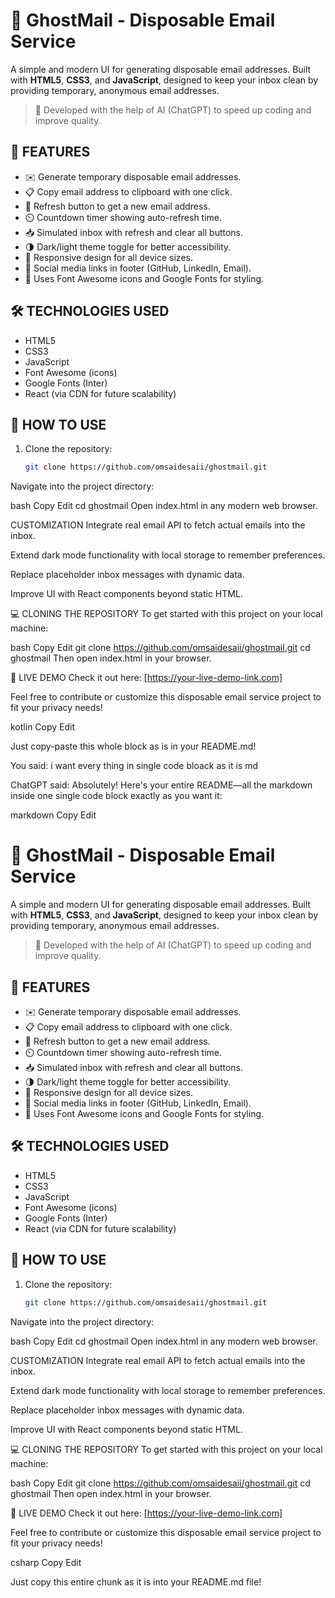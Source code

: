 # 🎯 GhostMail - Disposable Email Service

A simple and modern UI for generating disposable email addresses. Built with **HTML5**, **CSS3**, and **JavaScript**, designed to keep your inbox clean by providing temporary, anonymous email addresses.

> 🤖 Developed with the help of AI (ChatGPT) to speed up coding and improve quality.

## 🚀 FEATURES

- ✉️ Generate temporary disposable email addresses.
- 📋 Copy email address to clipboard with one click.
- 🔄 Refresh button to get a new email address.
- ⏲️ Countdown timer showing auto-refresh time.
- 📥 Simulated inbox with refresh and clear all buttons.
- 🌗 Dark/light theme toggle for better accessibility.
- 📱 Responsive design for all device sizes.
- 🔗 Social media links in footer (GitHub, LinkedIn, Email).
- 🎨 Uses Font Awesome icons and Google Fonts for styling.

## 🛠️ TECHNOLOGIES USED

- HTML5  
- CSS3  
- JavaScript  
- Font Awesome (icons)  
- Google Fonts (Inter)  
- React (via CDN for future scalability)

## 🔧 HOW TO USE

1. Clone the repository:
   ```bash
   git clone https://github.com/omsaidesaii/ghostmail.git
Navigate into the project directory:

bash
Copy
Edit
cd ghostmail
Open index.html in any modern web browser.

CUSTOMIZATION
Integrate real email API to fetch actual emails into the inbox.

Extend dark mode functionality with local storage to remember preferences.

Replace placeholder inbox messages with dynamic data.

Improve UI with React components beyond static HTML.

💻 CLONING THE REPOSITORY
To get started with this project on your local machine:

bash
Copy
Edit
git clone https://github.com/omsaidesaii/ghostmail.git
cd ghostmail
Then open index.html in your browser.

📌 LIVE DEMO
Check it out here: [https://your-live-demo-link.com] <!-- Replace with your actual live demo URL -->

Feel free to contribute or customize this disposable email service project to fit your privacy needs!

kotlin
Copy
Edit

Just copy-paste this whole block as is in your README.md!





You said:
i want every thing in single code bloack as it is md


ChatGPT said:
Absolutely! Here's your entire README—all the markdown inside one single code block exactly as you want it:

markdown
Copy
Edit
# 🎯 GhostMail - Disposable Email Service

A simple and modern UI for generating disposable email addresses. Built with **HTML5**, **CSS3**, and **JavaScript**, designed to keep your inbox clean by providing temporary, anonymous email addresses.

> 🤖 Developed with the help of AI (ChatGPT) to speed up coding and improve quality.

## 🚀 FEATURES

- ✉️ Generate temporary disposable email addresses.
- 📋 Copy email address to clipboard with one click.
- 🔄 Refresh button to get a new email address.
- ⏲️ Countdown timer showing auto-refresh time.
- 📥 Simulated inbox with refresh and clear all buttons.
- 🌗 Dark/light theme toggle for better accessibility.
- 📱 Responsive design for all device sizes.
- 🔗 Social media links in footer (GitHub, LinkedIn, Email).
- 🎨 Uses Font Awesome icons and Google Fonts for styling.

## 🛠️ TECHNOLOGIES USED

- HTML5  
- CSS3  
- JavaScript  
- Font Awesome (icons)  
- Google Fonts (Inter)  
- React (via CDN for future scalability)

## 🔧 HOW TO USE

1. Clone the repository:
   ```bash
   git clone https://github.com/omsaidesaii/ghostmail.git
Navigate into the project directory:

bash
Copy
Edit
cd ghostmail
Open index.html in any modern web browser.

CUSTOMIZATION
Integrate real email API to fetch actual emails into the inbox.

Extend dark mode functionality with local storage to remember preferences.

Replace placeholder inbox messages with dynamic data.

Improve UI with React components beyond static HTML.

💻 CLONING THE REPOSITORY
To get started with this project on your local machine:

bash
Copy
Edit
git clone https://github.com/omsaidesaii/ghostmail.git
cd ghostmail
Then open index.html in your browser.

📌 LIVE DEMO
Check it out here: [https://your-live-demo-link.com] <!-- Replace with your actual live demo URL -->

Feel free to contribute or customize this disposable email service project to fit your privacy needs!

csharp
Copy
Edit

Just copy this entire chunk as it is into your README.md file!
